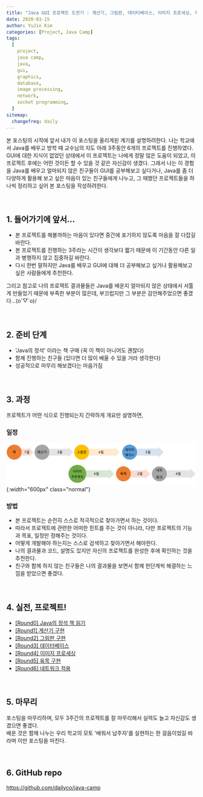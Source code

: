 ```yaml
---
title: "Java GUI 프로젝트 도전기 : 계산기, 그림판, 데이터베이스, 이미지 프로세싱, 육목, 네트워크"
date: 2020-03-15
author: YuJin Kim
categories: [Project, Java Camp]
tags:
  [
    project,
    java camp,
    java,
    gui,
    graphics,
    database,
    image processing,
    network,
    socket programming,
  ]
sitemap:
  changefreq: daily
---
```


본 포스팅의 시작에 앞서 내가 이 포스팅을 올리게된 계기를 설명하려한다. 나는 학교에서 Java를 배우고 방학 때 교수님의 지도 아래 3주동안 6개의 프로젝트를 진행하였다. GUI에 대한 지식이 없었던 상태에서 이 프로젝트는 나에게 정말 많은 도움이 되었고, 이 프로젝트 후에는 어떤 것이든 할 수 있을 것 같은 자신감이 생겼다. 그래서 나는 이 경험을 Java를 배우고 얼마되지 않은 친구들이 GUI를 공부해보고 싶다거나, Java를 좀 더 다양하게 활용해 보고 싶은 마음이 있는 친구들에게 나누고, 그 때했던 프로젝트들을 하나씩 정리하고 싶어 본 포스팅을 작성하려한다.  
<br/>
<br/>

## 1. 들어가기에 앞서...

- 본 프로젝트를 해볼까하는 마음이 있다면 중간에 포기하지 않도록 마음을 잘 다잡길 바란다.
- 본 프로젝트를 진행하는 3주라는 시간이 생각보다 짧기 때문에 이 기간동안 다른 일과 병행하지 않고 집중하길 바란다.
- 다시 한번 말하지만 Java를 배우고 GUI에 대해 더 공부해보고 싶거나 활용해보고 싶은 사람들에게 추천한다.

그리고 참고로 나의 프로젝트 결과물들은 Java를 배운지 얼마되지 않은 상태에서 서툴게 만들었기 때문에 부족한 부분이 많은데, 부끄럽지만 그 부분은 감안해주었으면 좋겠다...(o´▽`o)/
<br/><br/><br/>

## 2. 준비 단계

- 'Java의 정석' 이라는 책 구매 (꼭 이 책이 아니어도 괜찮다)
- 함께 진행하는 친구들 (있다면 더 많이 배울 수 있을 거라 생각한다)
- 성공적으로 마무리 해보겠다는 마음가짐
  <br/><br/><br/>

## 3. 과정

프로젝트가 어떤 식으로 진행되는지 간략하게 개요만 설명하면,

### 일정

![process](/assets/img/post/project/java-camp/process.png){:width="600px" class="normal"}

### 방법

- 본 프로젝트는 순전히 스스로 적극적으로 찾아가면서 하는 것이다.
- 따라서 프로젝트에 관련한 어떠한 힌트를 주는 것이 아니라, 다만 프로젝트의 기능과 목표, 일정만 정해주는 것이다.
- 어떻게 개발해야 하는지는 스스로 검색하고 찾아가면서 해야한다.
- 나의 결과물과 코드, 설명도 있지만 자신의 프로젝트를 완성한 후에 확인하는 것을 추천한다.
- 친구와 함께 하지 않는 친구들은 나의 결과물을 보면서 함께 한단계씩 해결하는 느낌을 받았으면 좋겠다.
  <br/><br/><br/>

## 4. 실전, 프로젝트!

- [[Round0] Java의 정석 책 읽기]({{site.url}}/posts/reading_java_book)
- [[Round1] 계산기 구현]({{site.url}}/posts/calculator)
- [[Round2] 그림판 구현]({{site.url}}/posts/draw_board)
- [[Round3] 데이터베이스]({{site.url}}/posts/database)
- [[Round4] 이미지 프로세싱]({{site.url}}/posts/image_processing)
- [[Round5] 육목 구현]({{site.url}}/posts/connect6)
- [[Round6] 네트워크 적용]({{site.url}}/posts/network_connect6)
  <br/><br/><br/>

## 5. 마무리

포스팅을 마무리하며, 모두 3주간의 프로젝트를 잘 마무리해서 실력도 늘고 자신감도 생겼으면 좋겠다.  
배운 것은 함께 나누는 우리 학교의 모토 '배워서 남주자'를 실현하는 한 걸음이었길 바라며 이만 포스팅을 마친다.
<br/><br/><br/>

## 6. GitHub repo

<https://github.com/dailyco/java-camp>
